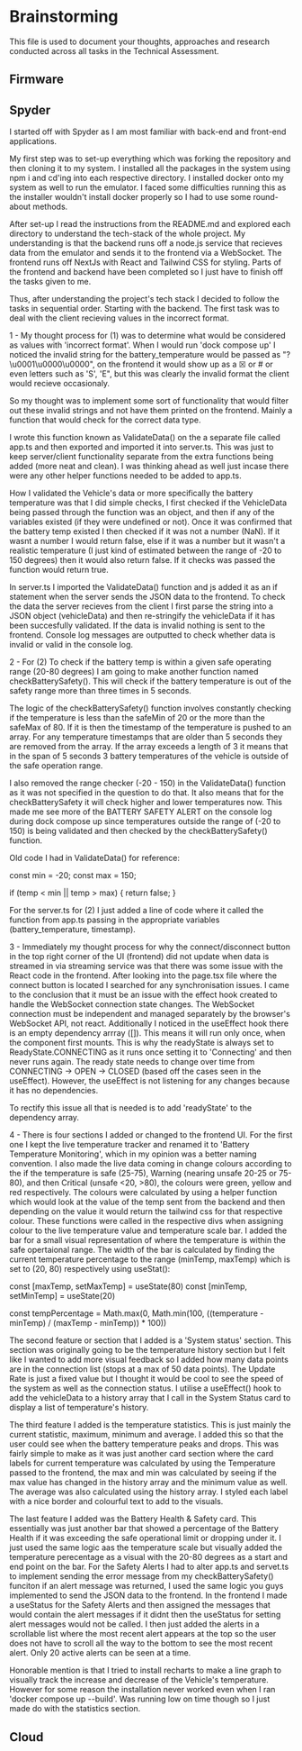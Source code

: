 # Brainstorming

This file is used to document your thoughts, approaches and research conducted across all tasks in the Technical Assessment.

## Firmware

## Spyder

I started off with Spyder as I am most familiar with back-end and front-end applications. 

My first step was to set-up everything which was forking the repository and then cloning it to my system. I installed all the packages in the system using npm i and cd'ing into each respective directory. I installed docker onto my system as well to run the emulator. I faced some difficulties running this as the installer wouldn't install docker properly so I had to use some round-about methods. 

After set-up I read the instructions from the README.md and explored each directory to understand the tech-stack of the whole project. My understanding is that the backend runs off a node.js service that recieves data from the emulator and sends it to the frontend via a WebSocket. The frontend runs off NextJs with React and Tailwind CSS for styling. Parts of the frontend and backend have been completed so I just have to finish off the tasks given to me.

Thus, after understanding the project's tech stack I decided to follow the tasks in sequential order. Starting with the backend. The first task was to deal with the client recieving values in the incorrect format. 

1 - My thought process for (1) was to determine what would be considered as values with 'incorrect format'. When I would run 'dock compose up' I noticed the invalid string for the battery_temperature would be passed as "?\u0001\u0000\u0000", on the frontend it would show up as a ☒ or # or even letters such as 'S', 'E", but this was clearly the invalid format the client would recieve occasionaly.

So my thought was to implement some sort of functionality that would filter out these invalid strings and not have them printed on the frontend. Mainly a function that would check for the correct data type. 

I wrote this function known as ValidateData() on the a separate file called app.ts and then exported and imported it into server.ts. This was just to keep server/client functionality separate from the extra functions being added (more neat and clean). I was thinking ahead as well just incase there were any other helper functions needed to be added to app.ts. 

How I validated the Vehicle's data or more specifically the battery temperature was that I did simple checks, I first checked if the VehicleData being passed through the function was an object, and then if any of the variables existed (if they were undefined or not). Once it was confirmed that the battery temp existed I then checked if it was not a number (NaN). If it wasnt a number I would return false, else if it was a number but it wasn't a realistic temperature (I just kind of estimated between the range of -20 to 150 degrees) then it would also return false. If it checks was passed the function would return true.

In server.ts I imported the ValidateData() function and js added it as an if statement when the server sends the JSON data to the frontend. To check the data the server recieves from the client I first parse the string into a JSON object (vehicleData) and then re-stringify the vehicleData if it has been succesfully validated. If the data is invalid nothing is sent to the frontend. Console log messages are outputted to check whether data is invalid or valid in the console log. 

2 - For (2) To check if the battery temp is within a given safe operating range (20-80 degrees) I am going to make another function named checkBatterySafety(). This will check if the battery temperature is out of the safety range more than three times in 5 seconds. 

The logic of the checkBatterySafety() function involves constantly checking if the temperature is less than the safeMin of 20 or the more than the safeMax of 80. If it is then the timestamp of the temperature is pushed to an array. For any temperature timestamps that are older than 5 seconds they are removed from the array. If the array exceeds a length of 3 it means that in the span of 5 seconds 3 battery temperatures of the vehicle is outside of the safe operation range. 

I also removed the range checker (-20 - 150) in the ValidateData() function as it was not specified in the question to do that. It also means that for the checkBatterySafety it will check higher and lower temperatures now. This made me see more of the BATTERY SAFETY ALERT on the console log during dock compose up since temperatures outside the range of (-20 to 150) is being validated and then checked by the checkBatterySafety() function.

Old code I had in ValidateData() for reference:

const min = -20;
const max = 150;

if (temp < min || temp > max) {
    return false;
}

For the server.ts for (2) I just added a line of code where it called the function from app.ts passing in the appropriate variables (battery_temperature, timestamp). 

3 - Immediately my thought process for why the connect/disconnect button in the top right corner of the UI (frontend) did not update when data is streamed in via streaming service was that there was some issue with the React code in the frontend. After looking into the page.tsx file where the connect button is located I searched for any synchronisation issues. I came to the conclusion that it must be an issue with the effect hook created to handle the WebSocket connection state changes. The WebSocket connection must be independent and managed separately by the browser's WebSocket API, not react. Additionally I noticed in the useEffect hook there is an empty dependency arrray ([]). This means it will run only once, when the component first mounts. This is why the readyState is always set to ReadyState.CONNECTING as it runs once setting it to 'Connecting' and then never runs again. The ready state needs to change over time from CONNECTING -> OPEN -> CLOSED (based off the cases seen in the useEffect). However, the useEffect is not listening for any changes because it has no dependencies. 

To rectify this issue all that is needed is to add 'readyState' to the dependency array. 

4 - There is four sections I added or changed to the frontend UI. For the first one I kept the live temperature tracker and renamed it to 'Battery Temperature Monitoring', which in my opinion was a better naming convention. I also made the live data coming in change colours according to the if the temperature is safe (25-75), Warning (nearing unsafe 20-25 or 75-80), and then Critical (unsafe <20, >80), the colours were green, yellow and red respectively. The colours were calculated by using a helper function which would look at the value of the temp sent from the backend and then depending on the value it would return the tailwind css for that respective colour. These functions were called in the respective divs when assigning colour to the live temperature value and temperature scale bar. I added the bar for a small visual representation of where the temperature is within the safe opertaional range. The width of the bar is calculated by finding the current temperature percentage to the range (minTemp, maxTemp) which is set to (20, 80) respectively using useStat(): 

const [maxTemp, setMaxTemp] = useState<number>(80)
const [minTemp, setMinTemp] = useState<number>(20)

const tempPercentage = Math.max(0, Math.min(100, ((temperature - minTemp) / (maxTemp - minTemp)) * 100))

The second feature or section that I added is a 'System status' section. This section was originally going to be the temperature history section but I felt like I wanted to add more visual feedback so I added how many data points are in the connection list (stops at a max of 50 data points). The Update Rate is just a fixed value but I thought it would be cool to see the speed of the system as well as the connection status. I utilise a useEffect() hook to add the vehicleData to a history array that I call in the System Status card to display a list of temperature's history. 

The third feature I added is the temperature statistics. This is just mainly the current statistic, maximum, minimum and average. I added this so that the user could see when the battery temperature peaks and drops. This was fairly simple to make as it was just another card section where the card labels for current temperature was calculated by using the Temperature passed to the frontend, the max and min was calculated by seeing if the max value has changed in the history array and the minimum value as well. The average was also calculated using the history array. I styled each label with a nice border and colourful text to add to the visuals. 

The last feature I added was the Battery Health & Safety card. This essentially was just another bar that showed a percentage of the Battery Health if it was exceeding the safe operational limit or dropping under it. I just used the same logic aas the temperature scale but visually added the temperature perecentage as a visual with the 20-80 degrees as a start and end point on the bar. For the Safety Alerts I had to alter app.ts and servet.ts to implement sending the error message from my checkBatterySafety() funciton if an alert message was returned, I used the same logic you guys implemented to send the JSON data to the frontend. In the frontend I made a useStatus for the Safety Alerts and then assigned the messages that would contain the alert messages if it didnt then the useStatus for setting alert messages would not be called. I then just added the alerts in a scrollable list where the most recent alert appears at the top so the user does not have to scroll all the way to the bottom to see the most recent alert. Only 20 active alerts can be seen at a time. 

Honorable mention is that I tried to install recharts to make a line graph to visually track the increase and decrease of the Vehicle's temperature. However for some reason the installation never worked even when I ran 'docker compose up --build'. Was running low on time though so I just made do with the statistics section. 



## Cloud